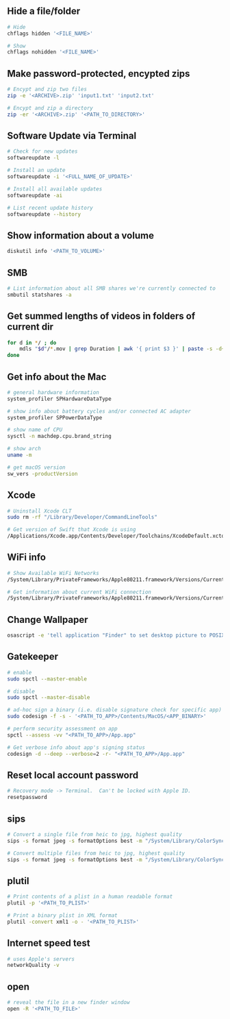 ## Hide a file/folder
```bash
# Hide
chflags hidden '<FILE_NAME>'

# Show
chflags nohidden '<FILE_NAME>'
```

## Make password-protected, encypted zips
```bash
# Encypt and zip two files
zip -e '<ARCHIVE>.zip' 'input1.txt' 'input2.txt'

# Encypt and zip a directory
zip -er '<ARCHIVE>.zip' '<PATH_TO_DIRECTORY>'
```

## Software Update via Terminal
```bash
# Check for new updates
softwareupdate -l

# Install an update
softwareupdate -i '<FULL_NAME_OF_UPDATE>'

# Install all available updates
softwareupdate -ai

# List recent update history
softwareupdate --history
```

## Show information about a volume
```bash
diskutil info '<PATH_TO_VOLUME>'
```

## SMB
```bash
# List information about all SMB shares we're currently connected to
smbutil statshares -a
```

## Get summed lengths of videos in folders of current dir
```bash
for d in */ ; do
	mdls "$d"/*.mov | grep Duration | awk '{ print $3 }' | paste -s -d+ - | bc
done
```

## Get info about the Mac
```bash
# general hardware information
system_profiler SPHardwareDataType

# show info about battery cycles and/or connected AC adapter
system_profiler SPPowerDataType

# show name of CPU
sysctl -n machdep.cpu.brand_string

# show arch
uname -m

# get macOS version
sw_vers -productVersion
```

## Xcode
```bash
# Uninstall Xcode CLT
sudo rm -rf "/Library/Developer/CommandLineTools"

# Get version of Swift that Xcode is using
/Applications/Xcode.app/Contents/Developer/Toolchains/XcodeDefault.xctoolchain/usr/bin/swift --version
```

## WiFi info
```bash
# Show Available WiFi Networks
/System/Library/PrivateFrameworks/Apple80211.framework/Versions/Current/Resources/airport -s

# Get information about current WiFi connection
/System/Library/PrivateFrameworks/Apple80211.framework/Versions/Current/Resources/airport -I
```

## Change Wallpaper
```bash
osascript -e 'tell application "Finder" to set desktop picture to POSIX file "<ABSOLUTE_PATH_TO_JPG>"'
```

## Gatekeeper
```bash
# enable
sudo spctl --master-enable

# disable
sudo spctl --master-disable

# ad-hoc sign a binary (i.e. disable signature check for specific app)
sudo codesign -f -s - '<PATH_TO_APP>/Contents/MacOS/<APP_BINARY>'

# perform security assessment on app
spctl --assess -vv "<PATH_TO_APP>/App.app"

# Get verbose info about app's signing status
codesign -d --deep --verbose=2 -r- "<PATH_TO_APP>/App.app"
```

## Reset local account password
```bash
# Recovery mode -> Terminal.  Can't be locked with Apple ID.
resetpassword
```

## sips
```bash
# Convert a single file from heic to jpg, highest quality
sips -s format jpeg -s formatOptions best -m "/System/Library/ColorSync/Profiles/Display P3.icc" '<INPUT_FILE>.heic' -o '<OUTPUT_FILE>.jpg>'

# Convert multiple files from heic to jpg, highest quality
sips -s format jpeg -s formatOptions best -m "/System/Library/ColorSync/Profiles/Display P3.icc" '<INPUT_1.HEIC>' '<INPUT_2.HEIC>' -o '<OUTPUT_DIR>/'
```

## plutil
```bash
# Print contents of a plist in a human readable format
plutil -p '<PATH_TO_PLIST>'

# Print a binary plist in XML format
plutil -convert xml1 -o - '<PATH_TO_PLIST>'
```

## Internet speed test
```bash
# uses Apple's servers
networkQuality -v
```

## open
```bash
# reveal the file in a new finder window
open -R '<PATH_TO_FILE>'
```